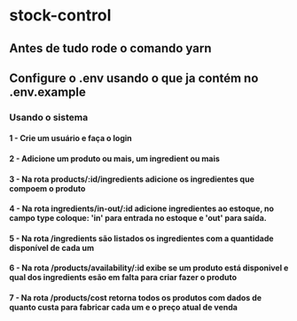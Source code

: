 # stock-control

## Antes de tudo rode o comando yarn

## Configure o .env usando o que ja contém no .env.example

### Usando o sistema

#### 1 - Crie um usuário e faça o login 

#### 2 - Adicione um produto ou mais, um ingredient ou mais

#### 3 - Na rota products/:id/ingredients adicione os ingredientes que compoem o produto

#### 4 - Na rota ingredients/in-out/:id adicione ingredientes ao estoque, no campo type coloque: 'in' para entrada no estoque e 'out' para saída.

#### 5 - Na rota /ingredients são listados os ingredientes com a quantidade disponível de cada um

#### 6 - Na rota /products/availability/:id exibe se um produto está disponivel e qual dos ingredients esão em falta para criar fazer o produto

#### 7 - Na rota /products/cost retorna todos os produtos com dados de quanto custa para fabricar cada um e o preço atual de venda
